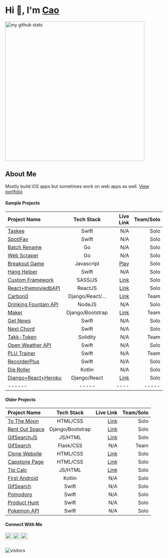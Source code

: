 # Hi 👋, I'm [Cao](https://www.makeschool.com/portfolio/cao-mai)
<p align="left">
<img src="https://github-readme-stats.vercel.app/api?username=caocmai&show_icons=true&title_color=fff&icon_color=ffbb00&text_color=9f9f9f&bg_color=151515" alt="my github stats" width="445"/>
</p>

## About Me
Mostly build iOS apps but sometimes work on web apps as well. [View portfolio](https://www.makeschool.com/portfolio/cao-mai)


#### Sample Projects

| Project Name                                                  | Tech Stack        | Live Link         | Team/Solo|
| :---                                                          | :---:             | ---:              | ---:          |
| [Taskee](https://github.com/caocmai/taskee-app)               | Swift             | N/A          | Solo |
| [SpotiFav](https://github.com/caocmai/spotiFav)               | Swift             | N/A          | Solo | 
| [Batch Rename](https://github.com/caocmai/Batch-Rename)        | Go                | N/A          | Solo | 
| [Web Scraper](https://github.com/caocmai/Web-Scraper)         | Go                  | N/A         | Solo  |
| [Breakout Game](https://github.com/caocmai/breakout-game)     | Javascript        | [Play](https://caomai.live/breakout-game/)        |Solo |
| [Hang Helper](https://github.com/caocmai/HangHelper)         | Swift                  | N/A         | Solo  |
| [Custom Framework](https://github.com/caocmai/custom-css-framework)               | SASS/JS             | [Link](https://caomai.live/custom-css-framework/)         | Solo |
| [React+themoviedbAPI](https://github.com/caocmai/react-themoviedb) | ReactJS         | [Link](https://caocmai.github.io/react-themoviedb) | Solo |
| [Carbon0](https://github.com/Carbon0-Games/carbon0-web-app) | Django/React/...  | [Link](https://carbon0.herokuapp.com/) | Team |
| [Drinking Fountain API](https://github.com/caocmai/drinking-fountains-api) | NodeJS | N/A | Solo |
| [Maker](https://github.com/caocmai/maker) | Django/Bootstrap | [Link](https://maker-s-a.herokuapp.com/) | Team |
| [Get News](https://github.com/caocmai/get-news-app) | Swift | N/A | Solo |
| [Next Chord](https://github.com/caocmai/next-chord) | Swift | N/A | Solo |
| [Takk-Token](https://github.com/ellojess/Takk-Token) | Solidity | N/A | Team |
| [Open Weather API](https://github.com/caocmai/open-weather-api) | Swift | N/A | Solo
| [PLU Trainer](https://github.com/MondaleFelix/PLUTrainer) | Swift | N/A | Team |
| [RecorderPlus](https://github.com/caocmai/Recorder-Plus) | Swift | N/A | Solo |
| [Die Roller](https://github.com/caocmai/die-roller) | Kotlin | N/A | Solo |
| [Django+React+Heroku](https://github.com/caocmai/django-react-heroku) | Django/React | [Link](https://cm-react-test6.herokuapp.com/) | Solo | 
| ------ | ----- | ---- | ----- |

#### Older Projects

| Project Name | Tech Stack | Live Link | Team/Solo|
| :---          | :---:      | ---:      | ---:      |
| [To The Moon](https://github.com/caocmai/to-the-moon) | HTML/CSS | [Link](https://caocmai.github.io/to-the-moon/) | Solo |
| [Rent Out Space](https://github.com/caocmai/renting-out-space-v2) | Django/Bootstrap | [Link](https://renting-out-space-new.herokuapp.com/) | Solo |
| [GifSearchJS](https://github.com/caocmai/gif-search) | JS/HTML | [Link](https://caocmai.github.io/gif-search/) | Solo |
| [GifSearch](https://github.com/NinjaAung/gifSearch) | Flask/CSS | N/A | Team | 
| [Clone Website](https://github.com/caocmai/Clone-URL) | HTML/CSS  | [Link](https://caocmai.github.io/Clone-URL/) | Solo |
| [Capstone Page](https://github.com/caocmai/Capstone) | HTML/CSS | [Link](https://caocmai.github.io/Capstone/) | Solo |
| [Tip Calc](https://github.com/caocmai/tip-calc-v2) | JS/HTML | [Link](https://caocmai.github.io/tip-calc-v2/) | Solo | 
| [First Android](https://github.com/caocmai/my-first-android-app) | Kotlin | N/A | Solo | 
| [GifSearch](https://github.com/caocmai/giphy-search-ios) | Swift | N/A | Solo |
| [Pomodoro](https://github.com/caocmai/mob1-3-pomodoro) | Swift | N/A | Solo |
| [Product Hunt](https://github.com/caocmai/product-hunt) | Swift | N/A | Solo |
| [Pokemon API](https://github.com/caocmai/mob1.3-fetching-from-api) | Swift | N/A | Solo |


#### Connect With Me

[<img align="left" alt="caocmai | LinkedIn" width="22px" src="https://cdn.jsdelivr.net/npm/simple-icons@v3/icons/linkedin.svg" />][linkedin]
[<img align="left" alt="caocmai | Medium" width="22px" src="https://cdn.jsdelivr.net/npm/simple-icons@3.12.0/icons/medium.svg" />][medium]
[<img align="left" alt="caocmai | Medium" width="22px" src="https://cdn.jsdelivr.net/npm/simple-icons@3.12.0/icons/github.svg" />][github]

<br/>
<br/>

![visitors](https://visitor-badge.glitch.me/badge?page_id=caocmai.caocmai)


[linkedin]: https://www.linkedin.com/in/caocmai/
[medium]: https://cao-mai.medium.com/
[github]: https://github.com/caocmai/



